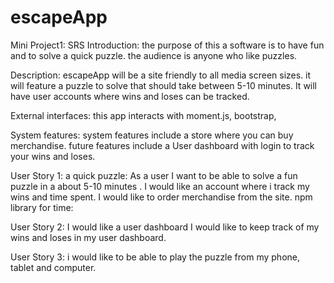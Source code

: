 # escapeApp
Mini Project1: SRS
Introduction:
 the purpose of this a software is to have fun and to solve a quick puzzle. the audience is anyone who like puzzles.

Description:
escapeApp will be a site friendly to all media screen sizes. it will feature a puzzle to solve that should take between 5-10 minutes. It will have user accounts where wins and loses can be tracked.

External interfaces:
this app interacts with moment.js, bootstrap,

System features:
system features include a store where you can buy merchandise. future features include a User dashboard with login to track your wins and loses. 

User Story 1: a quick puzzle:
As a user I want to be able to solve a fun puzzle in a about 5-10 minutes . I would like an account where i track my wins and time spent. I would like to order merchandise from the site.
npm library for time: 

User Story 2: I would like a user dashboard
I would like to keep track of my wins and loses in my user dashboard.

User Story 3:
i would like to be able to play the puzzle from my phone, tablet and computer.


